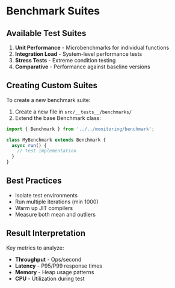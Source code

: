 # Benchmark Suites

## Available Test Suites
1. **Unit Performance** - Microbenchmarks for individual functions
2. **Integration Load** - System-level performance tests
3. **Stress Tests** - Extreme condition testing
4. **Comparative** - Performance against baseline versions

## Creating Custom Suites
To create a new benchmark suite:
1. Create a new file in `src/__tests__/benchmarks/`
2. Extend the base Benchmark class:
```typescript
import { Benchmark } from '../../monitoring/benchmark';

class MyBenchmark extends Benchmark {
  async run() {
    // Test implementation
  }
}
```

## Best Practices
- Isolate test environments
- Run multiple iterations (min 1000)
- Warm up JIT compilers
- Measure both mean and outliers

## Result Interpretation
Key metrics to analyze:
- **Throughput** - Ops/second
- **Latency** - P95/P99 response times
- **Memory** - Heap usage patterns
- **CPU** - Utilization during test